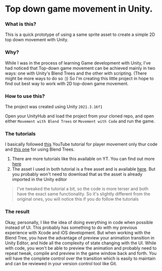 # Top down game movement in Unity.

### What is this?

This is a quick prototype of using a same sprite asset to create a simple 2D top down movement with Unity.

### Why?

While I was in the process of learning Game development with Unity, I've had noticed that Top-down game movement can be achieved mainly in two ways: one with Unity's Blend Trees and the other with scripting. (There might be more ways to do so :)) So I'm creating this little project in hope to find out best way to work with 2D top-down game movement.

### How to use this?

The project was created using Unity `2021.3.16f1`

Open your UnityHub and load the project from your cloned repo, and open either `Movement with Blend Trees` or `Movement with Code` and run the game.

### The tutorials

I basically followed [this](https://www.youtube.com/watch?v=_ijgw2i0mmi&ab_channel=danikrossing) YouTube tutorial for player movement only thur code and [this one](https://www.youtube.com/watch?v=fRpoE4FfJf8&ab_channel=JTAGames) for using Blend Trees.

1. There are more tutorials like this available on YT. You can find out more [here](https://github.com/konekoya/game-dev-links#2d-movement-and-animation)
2. The asset I used in both tutorial is a free asset and is available [here](https://limezu.itch.io/moderninteriors). But you probably won't need to download that as the asset is already imported in the Unity editor

> I've tweaked the tutorial a bit, so the code is more terser and both have the exact same functionality. So it's slightly different from the original ones, you will notice this if you do follow the tutorials

### The result

Okay, personally, I like the idea of doing everything in code when possible instead of UI. This probably has something to do with my previous experience with Xcode and iOS development. But when working with the Blend Tree, you have the advantage of preview your animation transition in Unity Editor, and hide all the complexity of state changing with the UI. While with code, you won't be able to preview the animation and probably need to repeat tweak, compile and preview in the game window back and forth. You will have the complete control over the transition which is easily to maintain and can be reviewed in your version control tool like Git.
